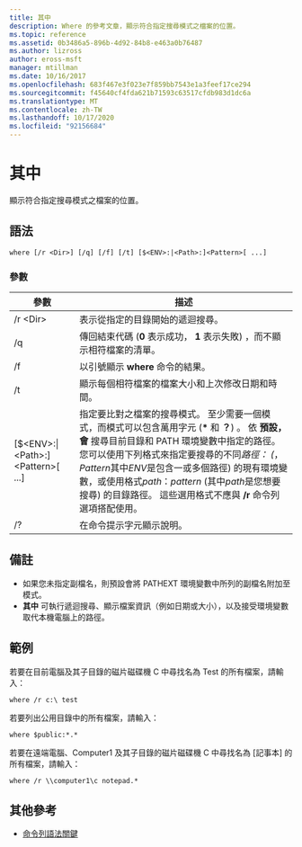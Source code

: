 ```yaml
---
title: 其中
description: Where 的參考文章，顯示符合指定搜尋模式之檔案的位置。
ms.topic: reference
ms.assetid: 0b3486a5-896b-4d92-84b8-e463a0b76487
ms.author: lizross
author: eross-msft
manager: mtillman
ms.date: 10/16/2017
ms.openlocfilehash: 683f467e3f023e7f859bb7543e1a3feef17ce294
ms.sourcegitcommit: f45640cf4fda621b71593c63517cfdb983d1dc6a
ms.translationtype: MT
ms.contentlocale: zh-TW
ms.lasthandoff: 10/17/2020
ms.locfileid: "92156684"
---
```

# <a name="where"></a>其中



顯示符合指定搜尋模式之檔案的位置。



## <a name="syntax"></a>語法

```
where [/r <Dir>] [/q] [/f] [/t] [$<ENV>:|<Path>:]<Pattern>[ ...]
```

### <a name="parameters"></a>參數

|參數|描述|
|---------|-----------|
|/r \<Dir>|表示從指定的目錄開始的遞迴搜尋。|
|/q|傳回結束代碼 (**0** 表示成功， **1** 表示失敗) ，而不顯示相符檔案的清單。|
|/f|以引號顯示 **where** 命令的結果。|
|/t|顯示每個相符檔案的檔案大小和上次修改日期和時間。|
|[$\<ENV>:\|\<Path>:]\<Pattern>[ ...]|指定要比對之檔案的搜尋模式。 至少需要一個模式，而模式可以包含萬用字元 (**&#42;** 和 **？**) 。 依 **預設，會** 搜尋目前目錄和 PATH 環境變數中指定的路徑。 您可以使用下列格式來指定要搜尋的不同*路徑： (*，*Pattern*其中*ENV*是包含一或多個路徑) 的現有環境變數，或使用格式*path*：*pattern* (其中*path*是您想要搜尋) 的目錄路徑。 這些選用格式不應與 **/r** 命令列選項搭配使用。|
|/?|在命令提示字元顯示說明。|

## <a name="remarks"></a>備註

-   如果您未指定副檔名，則預設會將 PATHEXT 環境變數中所列的副檔名附加至模式。
-   **其中** 可執行遞迴搜尋、顯示檔案資訊（例如日期或大小），以及接受環境變數取代本機電腦上的路徑。

## <a name="examples"></a>範例

若要在目前電腦及其子目錄的磁片磁碟機 C 中尋找名為 Test 的所有檔案，請輸入：
```
where /r c:\ test
```
若要列出公用目錄中的所有檔案，請輸入：
```
where $public:*.*
```
若要在遠端電腦、Computer1 及其子目錄的磁片磁碟機 C 中尋找名為 [記事本] 的所有檔案，請輸入：
```
where /r \\computer1\c notepad.*
```

## <a name="additional-references"></a>其他參考

- [命令列語法關鍵](command-line-syntax-key.md)